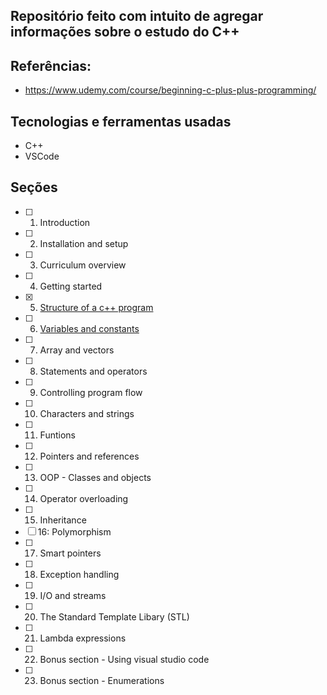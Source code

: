 ## Repositório feito com intuito de agregar informações sobre o estudo do C++

## Referências:
- https://www.udemy.com/course/beginning-c-plus-plus-programming/

## Tecnologias e ferramentas usadas
- C++
- VSCode

## Seções

- [ ] 1. Introduction
- [ ] 2. Installation and setup
- [ ] 3. Curriculum overview
- [ ] 4. Getting started
- [x] 5. [Structure of a c++ program](section-5/README.md)
- [ ] 6. [Variables and constants](section-6/README.md)
- [ ] 7. Array and vectors
- [ ] 8. Statements and operators
- [ ] 9. Controlling program flow
- [ ] 10. Characters and strings
- [ ] 11. Funtions
- [ ] 12. Pointers and references
- [ ] 13. OOP - Classes and objects
- [ ] 14. Operator overloading
- [ ] 15. Inheritance
- [ ] 16: Polymorphism
- [ ] 17. Smart pointers
- [ ] 18. Exception handling
- [ ] 19. I/O and streams
- [ ] 20. The Standard Template Libary (STL)
- [ ] 21. Lambda expressions
- [ ] 22. Bonus section - Using visual studio code
- [ ] 23. Bonus section - Enumerations
